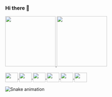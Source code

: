 ### Hi there 👋

<a href="https://github.com/mateus-junio">
    <img height="160em" src="https://github-readme-stats.vercel.app/api?username=mateus-junio&amp;show_icons=true&amp;theme=radical&amp;include_all_commits=true&amp;count_private=true" style="max-width: 100%;">
  <img height="160em" src="https://github-readme-stats.vercel.app/api/top-langs/?username=mateus-junio&amp;layout=compact&amp;langs_count=7&amp;theme=radical" style="max-width: 100%;">
    
  
<div style="display: inline_block"><br>    
    <img align="center" height="30" width="40" src="https://cdn.jsdelivr.net/gh/devicons/devicon/icons/html5/html5-original.svg"/>
    <img align="center" height="30" width="40" src="https://cdn.jsdelivr.net/gh/devicons/devicon/icons/css3/css3-original.svg"/>  
    <img align="center" height="30" width="40" src="https://cdn.jsdelivr.net/gh/devicons/devicon/icons/nodejs/nodejs-original-wordmark.svg"/>
    <img align="center" height="30" width="40" src="https://cdn.jsdelivr.net/gh/devicons/devicon/icons/java/java-original-wordmark.svg" />
    <img align="center" height="30" width="40" src="https://cdn.jsdelivr.net/gh/devicons/devicon/icons/git/git-original.svg"/>
    <img align="center"  height="30" width="40" src="https://cdn.jsdelivr.net/gh/devicons/devicon/icons/github/github-original.svg"/>    
</div> 
   
    
</a>

<a> ![Snake animation](https://github.com/mateus-junio/mateus-junio/blob/output/github-contribution-grid-snake.svg)  </a>
 

<!--
**mateus-junio/mateus-junio** is a ✨ _special_ ✨ repository because its `README.md` (this file) appears on your GitHub profile.

Here are some ideas to get you started:

- 🔭 I’m currently working on ...
- 🌱 I’m currently learning ...
- 👯 I’m looking to collaborate on ...
- 🤔 I’m looking for help with ...
- 💬 Ask me about ...
- 📫 How to reach me: ...
- 😄 Pronouns: ...
- ⚡ Fun fact: ...
-->


